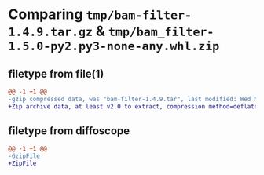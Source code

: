 # Comparing `tmp/bam-filter-1.4.9.tar.gz` & `tmp/bam_filter-1.5.0-py2.py3-none-any.whl.zip`

## filetype from file(1)

```diff
@@ -1 +1 @@
-gzip compressed data, was "bam-filter-1.4.9.tar", last modified: Wed May  1 19:56:28 2024, max compression
+Zip archive data, at least v2.0 to extract, compression method=deflate
```

## filetype from diffoscope

```diff
@@ -1 +1 @@
-GzipFile
+ZipFile
```

